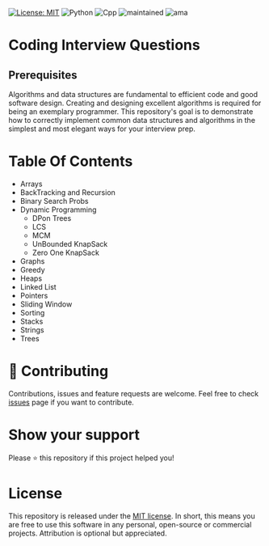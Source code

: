 [![License: MIT](https://img.shields.io/badge/License-MIT-yellow.svg)](https://opensource.org/licenses/MIT)
![Python](https://img.shields.io/badge/Python-3776AB)
![Cpp](https://img.shields.io/badge/C%2B%2B-00599C)
![maintained](https://img.shields.io/badge/Maintained%3F-yes-green.svg)
![ama](https://img.shields.io/badge/Ask%20me-anything-1abc9c.svg)

# Coding Interview Questions

## Prerequisites

Algorithms and data structures are fundamental to efficient code and good software design. Creating and designing excellent algorithms is required for being an exemplary programmer. This repository's goal is to demonstrate how to correctly implement common data structures and algorithms in the simplest and most elegant ways for your interview prep.

# Table Of Contents

- Arrays
- BackTracking and Recursion
- Binary Search Probs
- Dynamic Programming
  - DPon Trees
  - LCS
  - MCM
  - UnBounded KnapSack
  - Zero One KnapSack
- Graphs
- Greedy
- Heaps
- Linked List
- Pointers
- Sliding Window
- Sorting
- Stacks
- Strings
- Trees

# 🤝 Contributing

Contributions, issues and feature requests are welcome.
Feel free to check [issues](https://github.com/Saicharan67/Interview-Coding-Questions/issues) page if you want to contribute.

# Show your support

Please ⭐️ this repository if this project helped you!

# License

This repository is released under the [MIT license](https://opensource.org/licenses/MIT). In short, this means you are free to use this software in any personal, open-source or commercial projects. Attribution is optional but appreciated.
